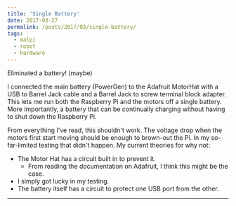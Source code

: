 ```yaml
---
title: 'Single Battery'
date: 2017-03-27
permalink: /posts/2017/03/single-battery/
tags:
  - malpi
  - robot
  - hardware
---
```


Eliminated a battery! (maybe)

I connected the main battery (PowerGen) to the Adafruit MotorHat with a USB to Barrel Jack cable and a Barrel Jack to screw terminal block adapter. This lets me run both the Raspberry Pi and the motors off a single battery. More importantly, a battery that can be continually charging without having to shut down the Raspberry Pi.

From everything I've read, this shouldn't work. The voltage drop when the motors first start moving should be enough to brown-out the Pi. In my so-far-limited testing that didn't happen. My current theories for why not:

* The Motor Hat has a circuit built in to prevent it.
  * From reading the documentation on Adafruit, I think this might be the case.
* I simply got lucky in my testing.
* The battery itself has a circuit to protect one USB port from the other.

------
